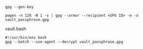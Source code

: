 

```
gpg --gen-key
```


```
pwgen -n 128 -N 1 -s | gpg --armor --recipient <GPG ID> -e -o vault_passphrase.gpg
```


vault.bash
```
#!/usr/bin/env bash
gpg --batch --use-agent --decrypt vault_passphrase.gpg
```
